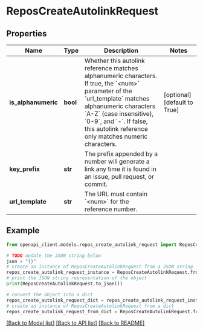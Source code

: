 # ReposCreateAutolinkRequest


## Properties

Name | Type | Description | Notes
------------ | ------------- | ------------- | -------------
**is_alphanumeric** | **bool** | Whether this autolink reference matches alphanumeric characters. If true, the &#x60;&lt;num&gt;&#x60; parameter of the &#x60;url_template&#x60; matches alphanumeric characters &#x60;A-Z&#x60; (case insensitive), &#x60;0-9&#x60;, and &#x60;-&#x60;. If false, this autolink reference only matches numeric characters. | [optional] [default to True]
**key_prefix** | **str** | The prefix appended by a number will generate a link any time it is found in an issue, pull request, or commit. | 
**url_template** | **str** | The URL must contain &#x60;&lt;num&gt;&#x60; for the reference number. | 

## Example

```python
from openapi_client.models.repos_create_autolink_request import ReposCreateAutolinkRequest

# TODO update the JSON string below
json = "{}"
# create an instance of ReposCreateAutolinkRequest from a JSON string
repos_create_autolink_request_instance = ReposCreateAutolinkRequest.from_json(json)
# print the JSON string representation of the object
print(ReposCreateAutolinkRequest.to_json())

# convert the object into a dict
repos_create_autolink_request_dict = repos_create_autolink_request_instance.to_dict()
# create an instance of ReposCreateAutolinkRequest from a dict
repos_create_autolink_request_from_dict = ReposCreateAutolinkRequest.from_dict(repos_create_autolink_request_dict)
```
[[Back to Model list]](../README.md#documentation-for-models) [[Back to API list]](../README.md#documentation-for-api-endpoints) [[Back to README]](../README.md)


